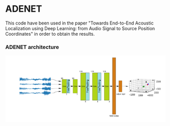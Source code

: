 # ADENET

This code have been used in the paper "Towards End-to-End Acoustic Localization using Deep Learning: from Audio Signal to Source Position Coordinates" in order to obtain the results.

### ADENET architecture

<img style= "center" src="https://github.com/juanmavera/ADENET/blob/master/images/Adenet_architecture.png" />
